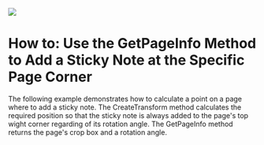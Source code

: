 <!-- default badges list -->
[![](https://img.shields.io/badge/📖_How_to_use_DevExpress_Examples-e9f6fc?style=flat-square)](https://docs.devexpress.com/GeneralInformation/403183)
<!-- default badges end -->
# How to: Use the GetPageInfo Method to Add a Sticky Note at the Specific Page Corner

The following example demonstrates how to calculate a point on a page where to add a sticky note. The CreateTransform method calculates the required position so that the sticky note is always added to the page's top wight corner regarding of its rotation angle. The GetPageInfo method returns the page's crop box and a rotation angle.
